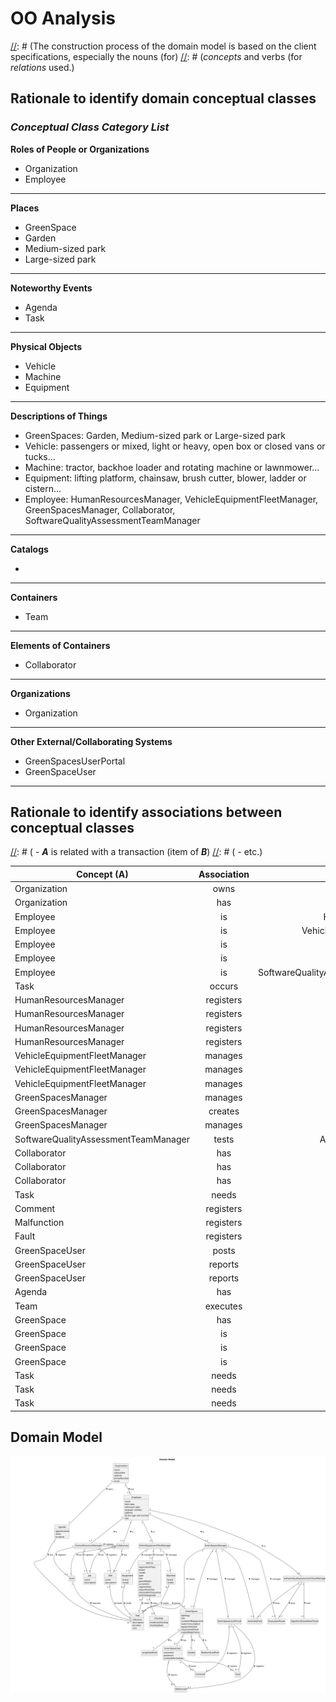 # OO Analysis

[//]: # (The construction process of the domain model is based on the client specifications, especially the nouns (for)
[//]: # (_concepts_ and verbs (for _relations_ used.)

## Rationale to identify domain conceptual classes

[//]: # ( To identify domain conceptual classes, start by making a list of candidate conceptual classes inspired by the list of)
[//]: # (categories suggested in the book "Applying UML and Patterns: An Introduction to Object-Oriented Analysis and Design and
Iterative Development".)

### _Conceptual Class Category List_

[//]: # (**Business Transactions**)

[//]: # ()

[//]: # (* Tasks)

[//]: # ()

[//]: # (---)

[//]: # ()

[//]: # (**Transaction Line Itemss**)

[//]: # ()

[//]: # (* )

[//]: # ()

[//]: # (---)

[//]: # ()

[//]: # (**Product/Service related to a Transaction or Transaction Line Item**)

[//]: # ()

[//]: # (* )

[//]: # ()

[//]: # (---)

[//]: # ()

[//]: # (**Transaction Records**)

[//]: # ()

[//]: # (* )

[//]: # ()

[//]: # (---  )

**Roles of People or Organizations**

* Organization
* Employee

[//]: # (* HumanResourcesManager)

[//]: # (* VehicleEquipmentFleetManager)

[//]: # (* GreenSpacesManager)

[//]: # (* Collaborator)


---

**Places**

* GreenSpace
* Garden
* Medium-sized park
* Large-sized park

---

**Noteworthy Events**

* Agenda
* Task

---

**Physical Objects**

* Vehicle
* Machine
* Equipment

---

**Descriptions of Things**

* GreenSpaces: Garden, Medium-sized park or Large-sized park
* Vehicle: passengers or mixed, light or heavy, open box or closed vans or tucks...
* Machine: tractor, backhoe loader and rotating machine or lawnmower...
* Equipment: lifting platform, chainsaw, brush cutter, blower, ladder or cistern...
* Employee: HumanResourcesManager, VehicleEquipmentFleetManager, GreenSpacesManager, Collaborator, SoftwareQualityAssessmentTeamManager

---

**Catalogs**

*

---

**Containers**

* Team


---

**Elements of Containers**
* Collaborator

---

**Organizations**

* Organization

---

**Other External/Collaborating Systems**

* GreenSpacesUserPortal
* GreenSpaceUser


---

[//]: # ()

[//]: # (**Records of finance, work, contracts, legal matters**)

[//]: # ()

[//]: # (* )

[//]: # ()

[//]: # (---)

[//]: # ()

[//]: # (**Financial Instruments**)

[//]: # ()

[//]: # (* )

[//]: # ()

[//]: # (---)

[//]: # ()

[//]: # (**Documents mentioned/used to perform some work/**)

[//]: # ()

[//]: # (* )

[//]: # ()

[//]: # (---)

## Rationale to identify associations between conceptual classes

[//]: # (An association is a relationship between instances of objects that indicates a relevant connection and that is worth of)
[//]: # (remembering, or it is derivable from the List of Common Associations:)

[//]: # ( - **_A_** is physically or logically part of **_B_**)
[//]: # ( - **_A_** is physically or logically contained in/on **_B_**)
[//]: # ( - **_A_** is a description for **_B_**)
[//]: # ( - **_A_** known/logged/recorded/reported/captured in **_B_**)
[//]: # ( - **_A_** uses or manages or owns **_B_**)
[//]: # ( - **_A_** is related with a transaction (item of **_B_**)
[//]: # ( - etc.)

| Concept (A) 		                              |   Association   	   |                          Concept (B) |
|---------------------------------------------|:-------------------:|-------------------------------------:|
| Organization                                |    owns    		 	     |                               Agenda |
| Organization                                |    has    		  	     |                             Employee |
| Employee                                    |     is    		 	      |                HumanResourcesManager |
| Employee                                    |     is    		 	      |         VehicleEquipmentFleetManager |
| Employee                                    |     is    		 	      |                   GreenSpacesManager |
| Employee	                                   |      is   		 	      |                         Collaborator |
| Employee	                                   |      is   		 	      | SoftwareQualityAssessmentTeamManager |
| Task                                        |   occurs     		 	   |                           GreenSpace |
| HumanResourcesManager                       | registers      		 	 |                                 Team |
| HumanResourcesManager                       | registers      		 	 |                         Collaborator |
| HumanResourcesManager                       | registers      		 	 |                                  Job |
| HumanResourcesManager                       | registers      		 	 |                                Skill |
| VehicleEquipmentFleetManager                |   manages    		 	   |                              Vehicle |
| VehicleEquipmentFleetManager                |   manages    		 	   |                            Equipment |
| VehicleEquipmentFleetManager                |   manages    		 	   |                              Machine |
| GreenSpacesManager                          |   manages    		 	   |                           GreenSpace |
| GreenSpacesManager                          |    creates  		 	    |                                 Task |
| GreenSpacesManager                          |   manages    		 	   |                GreenSpacesUserPortal |
| SoftwareQualityAssessmentTeamManager        |    tests    		 	    |           AlgorithmRouteWaterPoints  |
| Collaborator                                |    has    		  	     |                                  Job |
| Collaborator                                |    has    		   	    |                                SKill |
| Collaborator                                |    has    		  	     |                                 Team |
| Task                                        |    needs   		  	    |                                Skill |
| Comment                                     |  registers   		 	   |                GreenSpacesUserPortal |
| Malfunction                                 |  registers   		 	   |                GreenSpacesUserPortal |
| Fault                                       |  registers   		 	   |                GreenSpacesUserPortal |
| GreenSpaceUser                              |   posts     		 	    |                              Comment |
| GreenSpaceUser                              |  reports     		 	   |                          Malfunction |
| GreenSpaceUser                              |  reports     		 	   |                                Fault |
| Agenda                                      |    has     		 	     |                                 Task |
| Team                                        |  executes     		 	  |                                 Task |
| GreenSpace                                  |    has     		 	     |                       GreenSpaceUser |
| GreenSpace                                  |     is     		 	     |                               Garden |
| GreenSpace                                  |    is       		 	    |                    Medium-sized park |
| GreenSpace                                  |    is       		 	    |                     Large-sized park |
| Task	                                       |  needs       		 	   |                              Vehicle |
| Task	                                       |    needs   		 	     |                              Machine |
| Task	                                       |    needs    		 	    |                            Equipment |

## Domain Model

[//]: # ( **Do NOT forget to identify concept atributes too.**)

[//]: # ( **Insert below the Domain Model Diagram in a SVG format**)
![Domain Model](svg/project-domain-model.svg)
